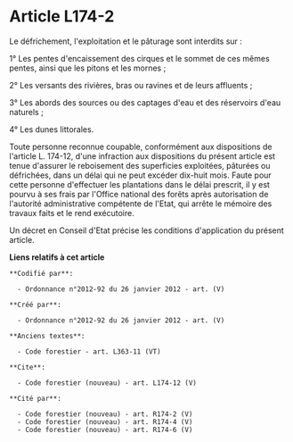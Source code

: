 # Article L174-2

Le défrichement, l'exploitation et le pâturage sont interdits sur :

1° Les pentes d'encaissement des cirques et le sommet de ces mêmes pentes, ainsi que les pitons et les mornes ;

2° Les versants des rivières, bras ou ravines et de leurs affluents ;

3° Les abords des sources ou des captages d'eau et des réservoirs d'eau naturels ;

4° Les dunes littorales.

Toute personne reconnue coupable, conformément aux dispositions de l'article L. 174-12, d'une infraction aux dispositions du
présent article est tenue d'assurer le reboisement des superficies exploitées, pâturées ou défrichées, dans un délai qui ne
peut excéder dix-huit mois. Faute pour cette personne d'effectuer les plantations dans le délai prescrit, il y est pourvu à
ses frais par l'Office national des forêts après autorisation de l'autorité administrative compétente de l'Etat, qui arrête
le mémoire des travaux faits et le rend exécutoire.

Un décret en Conseil d'Etat précise les conditions d'application du présent article.

**Liens relatifs à cet article**

	**Codifié par**:

	  - Ordonnance n°2012-92 du 26 janvier 2012 - art. (V)

	**Créé par**:

	  - Ordonnance n°2012-92 du 26 janvier 2012 - art. (V)

	**Anciens textes**:

	  - Code forestier - art. L363-11 (VT)

	**Cite**:

	  - Code forestier (nouveau) - art. L174-12 (V)

	**Cité par**:

	  - Code forestier (nouveau) - art. R174-2 (V)
	  - Code forestier (nouveau) - art. R174-4 (V)
	  - Code forestier (nouveau) - art. R174-6 (V)
